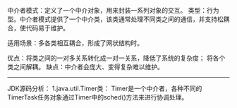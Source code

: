 中介者模式：定义了一个中介对象，用来封装一系列对象的交互。
类型：行为型。中介者模式提供了一个中介类，该类通常处理不同类之间的通信，并支持松耦合，使代码易于维护。

适用场景：多各类相互耦合，形成了网状结构时。

优点：将类之间的一对多关系转化成一对一关系，降低了系统的复杂度；
      将各个类之间解耦。
缺点：中介者会庞大、变得复杂难以维护。

------------------------------------------------------------------------------------------------------------------------
JDK源码分析：
1.java.util.Timer类：
Timer是一个中介者，各种不同的TimerTask任务对象通过Timer中的sched()方法来进行协调处理。